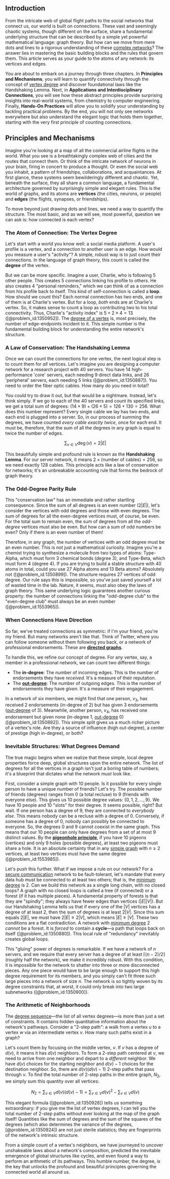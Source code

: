 ## Introduction
From the intricate web of global flight paths to the social networks that connect us, our world is built on connections. These vast and seemingly chaotic systems, though different on the surface, share a fundamental underlying structure that can be described by a simple yet powerful mathematical language: graph theory. But how can we move from mere dots and lines to a rigorous understanding of these [complex networks](@article_id:261201)? The answer lies in mastering the basic building blocks and the rules that govern them. This article serves as your guide to the atoms of any network: its vertices and edges.

You are about to embark on a journey through three chapters. In **Principles and Mechanisms**, you will learn to quantify connectivity through the concept of [vertex degree](@article_id:264450) and discover foundational laws like the Handshaking Lemma. Next, in **Applications and Interdisciplinary Connections**, you will see how these abstract principles provide surprising insights into real-world systems, from chemistry to computer engineering. Finally, **Hands-On Practices** will allow you to solidify your understanding by tackling practical problems. By the end, you will not only see networks everywhere but also understand the elegant logic that holds them together, starting with the very first principle of counting connections.

## Principles and Mechanisms

Imagine you're looking at a map of all the commercial airline flights in the world. What you see is a breathtakingly complex web of cities and the routes that connect them. Or think of the intricate network of neurons in your brain, firing in concert to produce a thought. Or even the social web you inhabit, a pattern of friendships, collaborations, and acquaintances. At first glance, these systems seem bewilderingly different and chaotic. Yet, beneath the surface, they all share a common language, a fundamental architecture governed by surprisingly simple and elegant rules. This is the world of graphs, and its atoms are **vertices** (the cities, neurons, or people) and **edges** (the flights, synapses, or friendships).

To move beyond just drawing dots and lines, we need a way to quantify the structure. The most basic, and as we will see, most powerful, question we can ask is: how connected is each vertex?

### The Atom of Connection: The Vertex Degree

Let's start with a world you know well: a social media platform. A user's profile is a vertex, and a connection to another user is an edge. How would you measure a user's "activity"? A simple, robust way is to just count their connections. In the language of graph theory, this count is called the **degree** of the vertex.

But we can be more specific. Imagine a user, Charlie, who is following 5 other people. This creates 5 connections linking his profile to others. He also creates 4 "personal reminders," which we can think of as a connection from his profile back to itself. This kind of self-connection is called a **loop**. How should we count this? Each normal connection has two ends, and one of them is at Charlie's vertex. But for a loop, *both* ends are at Charlie's vertex. So, it makes sense to count a loop as contributing two to his total connectivity. Thus, Charlie's "activity index" is $5 + 2 \times 4 = 13$ ([@problem_id:1350952]). The [degree of a vertex](@article_id:260621) is, most precisely, the number of edge-endpoints incident to it. This simple number is the fundamental building block for understanding the entire network's structure.

### A Law of Conservation: The Handshaking Lemma

Once we can count the connections for one vertex, the next logical step is to count them for *all* vertices. Let's imagine you are designing a computer network for a research project with 40 servers. You have 14 high-performance 'core' servers, each needing 9 direct data links, and 26 'peripheral' servers, each needing 5 links ([@problem_id:1350887]). You need to order the fiber optic cables. How many do you need in total?

You could try to draw it out, but that would be a nightmare. Instead, let's think simply. If we go to each of the 40 servers and count its specified links, we get a total sum of degrees: $(14 \times 9) + (26 \times 5) = 126 + 130 = 256$. What does this number represent? Every single cable we lay has two ends, and each end is plugged into a server. So, in our process of summing the degrees, we have counted *every cable exactly twice*, once for each end. It must be, therefore, that the sum of all the degrees in any graph is equal to twice the number of edges.

$$ \sum_{v \in V} \deg(v) = 2|E| $$

This beautifully simple and profound rule is known as the **Handshaking Lemma**. For our server network, it means $2 \times (\text{number of cables}) = 256$, so we need exactly 128 cables. This principle acts like a law of conservation for networks; it's an unbreakable accounting rule that forms the bedrock of graph theory.

### The Odd-Degree Parity Rule

This "conservation law" has an immediate and rather startling consequence. Since the sum of all degrees is an even number ($2|E|$), let's consider the vertices with odd degrees and those with even degrees. The sum of degrees for all the even-degree vertices must, of course, be even. For the total sum to remain even, the sum of degrees from all the *odd-degree* vertices must also be even. But how can a sum of odd numbers be even? Only if there is an even number of them!

Therefore, in any graph, the number of vertices with an odd degree must be an even number. This is not just a mathematical curiosity. Imagine you're a chemist trying to synthesize a molecule from two types of atoms: Type-Alpha, which must form 3 chemical bonds (degree 3), and Type-Beta, which must form 4 (degree 4). If you are trying to build a stable structure with 40 atoms in total, could you use 27 Alpha atoms and 13 Beta atoms? Absolutely not ([@problem_id:1350899]). The structure requires 27 vertices of odd degree. Our rule says this is impossible, so you've just saved yourself a lot of wasted time in the lab. Nature, it seems, must also obey the laws of graph theory. This same underlying logic guarantees another curious property: the number of connections linking the "odd-degree club" to the "even-degree club" must always be an even number ([@problem_id:1553965]).

### When Connections Have Direction

So far, we've treated connections as symmetric: if I'm your friend, you're my friend. But many networks aren't like that. Think of Twitter, where you can follow someone without them following you back, or a network of professional endorsements. These are **[directed graphs](@article_id:271816)**.

To handle this, we refine our concept of degree. For any vertex, say, a member in a professional network, we can count two different things:
*   The **in-degree**: The number of incoming edges. This is the number of endorsements they have *received*. It's a measure of their reputation.
*   The **[out-degree](@article_id:262687)**: The number of outgoing edges. This is the number of endorsements they have *given*. It's a measure of their engagement.

In a network of six members, we might find that one person, $v_3$, has received 2 endorsements (in-degree of 2) but has given 3 endorsements ([out-degree](@article_id:262687) of 3). Meanwhile, another person, $v_4$, has received one endorsement but given none (in-degree 1, [out-degree](@article_id:262687) 0) ([@problem_id:1350892]). This simple split gives us a much richer picture of a vertex's role. Are they a source of influence (high out-degree), a center of prestige (high in-degree), or both?

### Inevitable Structures: What Degrees Demand

The true magic begins when we realize that these simple, local degree properties force deep, global structures upon the entire network. The list of degrees for all the vertices in a graph isn't just a boring table of numbers; it's a blueprint that dictates what the network *must* look like.

First, consider a simple graph with 10 people. Is it possible for every single person to have a unique number of friends? Let's try. The possible number of friends (degrees) ranges from 0 (a total recluse) to 9 (friends with everyone else). This gives us 10 possible degree values: $\{0, 1, 2, \dots, 9\}$. We have 10 people and 10 "slots" for their degree. It seems possible, right? But wait. If one person has a degree of 9, they are connected to *everybody else*. This means nobody can be a recluse with a degree of 0. Conversely, if someone has a degree of 0, nobody can possibly be connected to everyone. So, the degrees 0 and 9 cannot coexist in the same graph. This means that our 10 people can only have degrees from a set of at most 9 distinct values. By the **[pigeonhole principle](@article_id:150369)**, if you have 10 pigeons (vertices) and only 9 holes (possible degrees), at least two pigeons must share a hole. It is an absolute certainty that in any [simple graph](@article_id:274782) with $n \ge 2$ vertices, at least two vertices must have the same degree ([@problem_id:1553985]).

Let's push this further. What if we impose a rule on our network? For a [secure communication](@article_id:275267) network to be fault-tolerant, let's mandate that every data hub must be connected to at least two others; that is, the [minimum degree](@article_id:273063) is 2. Can we build this network as a single long chain, with no closed loops? A graph with no closed loops is called a tree (if connected) or a forest (if it has multiple pieces). A fundamental property of forests is that they are "spindly"; they always have fewer edges than vertices ($|E|  |V|$). But our Handshaking Lemma tells us that if every one of the $|V|$ vertices has a degree of at least 2, then the sum of degrees is at least $2|V|$. Since this sum equals $2|E|$, we must have $2|E| \ge 2|V|$, which means $|E| \ge |V|$. These two conditions are a flat contradiction. A network with [minimum degree](@article_id:273063) 2 *cannot* be a forest. It is *forced* to contain a **cycle**—a path that loops back on itself ([@problem_id:1350880]). This local rule of "redundancy" inevitably creates global loops.

This "gluing" power of degrees is remarkable. If we have a network of $n$ servers, and we require that every server has a degree of at least $\lceil (n-2)/2 \rceil$ (roughly half the network), we make it incredibly robust. With this condition, it is impossible for the network to shatter into three or more disconnected pieces. Any one piece would have to be large enough to support this high degree requirement for its members, and you simply can't fit three such large pieces into a network of size $n$. The network is so tightly woven by its degree constraints that, at worst, it could only break into two large subnetworks ([@problem_id:1350900]).

### The Arithmetic of Neighborhoods

The [degree sequence](@article_id:267356)—the list of all vertex degrees—is more than just a set of constraints. It contains hidden quantitative information about the network's pathways. Consider a "2-step path": a walk from a vertex $u$ to a vertex $w$ via an intermediate vertex $v$. How many such paths exist in a graph?

Let's count them by focusing on the middle vertex, $v$. If $v$ has a degree of $d(v)$, it means it has $d(v)$ neighbors. To form a 2-step path centered at $v$, we need to arrive from one neighbor and depart to a *different* neighbor. We have $d(v)$ choices for the starting neighbor and $d(v)-1$ choices for the destination neighbor. So, there are $d(v)(d(v)-1)$ 2-step paths that pass through $v$. To find the total number of 2-step paths in the entire graph, $N_2$, we simply sum this quantity over all vertices:

$$ N_2 = \sum_{v \in V} d(v)(d(v)-1) = \sum_{v \in V} d(v)^2 - \sum_{v \in V} d(v) $$

This elegant formula ([@problem_id:1350928]) tells us something extraordinary: if you give me the list of vertex degrees, I can tell you the total number of 2-step paths without ever looking at the map of the graph itself! Quantities like the sum of degrees and the sum of the squares of the degrees (which also determines the variance of the degrees, [@problem_id:1350924]) are not just sterile statistics; they are fingerprints of the network's intrinsic structure.

From a simple count of a vertex's neighbors, we have journeyed to uncover unshakeable laws about a network's composition, predicted the inevitable emergence of global structures like cycles, and even found a way to perform an arithmetic of its pathways. This humble number, the degree, is the key that unlocks the profound and beautiful principles governing the connected world all around us.